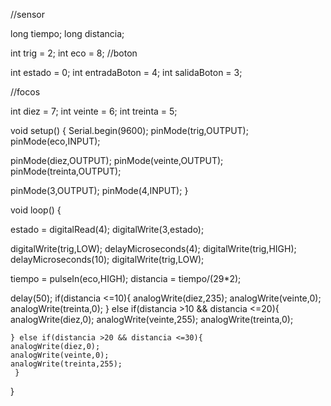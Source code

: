 
//sensor

long tiempo;
  long distancia;

int trig = 2;
int eco = 8;
//boton

int estado = 0;
int entradaBoton = 4;
int salidaBoton = 3;

//focos

int diez = 7;
int veinte = 6;
int treinta = 5;

void setup() {
 Serial.begin(9600);
  pinMode(trig,OUTPUT);
  pinMode(eco,INPUT);
  
  pinMode(diez,OUTPUT);
  pinMode(veinte,OUTPUT);
  pinMode(treinta,OUTPUT);
  
  pinMode(3,OUTPUT);
  pinMode(4,INPUT);
}

void loop() {

  estado = digitalRead(4);
  digitalWrite(3,estado);


  digitalWrite(trig,LOW);
  delayMicroseconds(4);
  digitalWrite(trig,HIGH);
  delayMicroseconds(10);
  digitalWrite(trig,LOW);

  tiempo = pulseIn(eco,HIGH);
  distancia = tiempo/(29*2);


  delay(50);
  if(distancia <=10){
    analogWrite(diez,235);
    analogWrite(veinte,0);
    analogWrite(treinta,0);
    } else if(distancia >10 && distancia <=20){
    analogWrite(diez,0);
    analogWrite(veinte,255);
    analogWrite(treinta,0);
      
    } else if(distancia >20 && distancia <=30){
    analogWrite(diez,0);
    analogWrite(veinte,0);
    analogWrite(treinta,255); 
     }


}

